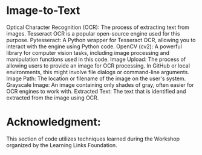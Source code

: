 # Image-to-Text

Optical Character Recognition (OCR): The process of extracting text from images. Tesseract OCR is a popular open-source engine used for this purpose.
Pytesseract: A Python wrapper for Tesseract OCR, allowing you to interact with the engine using Python code.
OpenCV (cv2): A powerful library for computer vision tasks, including image processing and manipulation functions used in this code.
Image Upload: The process of allowing users to provide an image for OCR processing. In GitHub or local environments, this might involve file dialogs or command-line arguments.
Image Path: The location or filename of the image on the user's system.
Grayscale Image: An image containing only shades of gray, often easier for OCR engines to work with.
Extracted Text: The text that is identified and extracted from the image using OCR.

# Acknowledgment:
This section of code utilizes techniques learned during the Workshop organized by the Learning Links Foundation.

